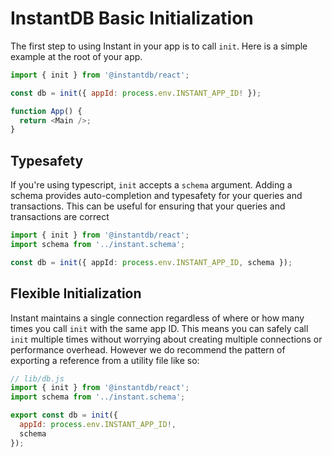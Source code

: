 # InstantDB Basic Initialization

The first step to using Instant in your app is to call `init`. Here is a simple
example at the root of your app.

```javascript
import { init } from '@instantdb/react';

const db = init({ appId: process.env.INSTANT_APP_ID! });

function App() {
  return <Main />;
}
```

## Typesafety

If you're using typescript, `init` accepts a `schema` argument. Adding a schema provides auto-completion and typesafety for your queries and transactions.
This can be useful for ensuring that your queries and transactions are correct

```typescript
import { init } from '@instantdb/react';
import schema from '../instant.schema';

const db = init({ appId: process.env.INSTANT_APP_ID, schema });
```

## Flexible Initialization

Instant maintains a single connection regardless of where or how many times you
call `init` with the same app ID. This means you can safely call `init` multiple
times without worrying about creating multiple connections or
performance overhead. However we do recommend the pattern of exporting a
reference from a utility file like so:

```javascript
// lib/db.js
import { init } from '@instantdb/react';
import schema from '../instant.schema';

export const db = init({
  appId: process.env.INSTANT_APP_ID!,
  schema
});
```

